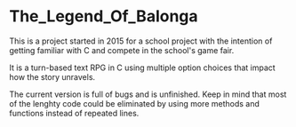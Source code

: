 # The_Legend_Of_Balonga
This is a project started in 2015 for a school project with the intention of getting familiar with C and compete in the school's game fair.

 It is a turn-based text RPG in C using multiple option choices that impact how the story unravels.
 
 The current version is full of bugs and is unfinished. Keep in mind that most of the lenghty code could be eliminated by using more methods and functions instead of repeated lines.
